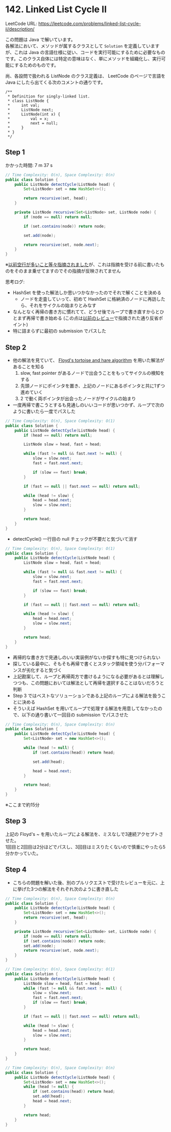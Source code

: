# 142. Linked List Cycle II

LeetCode URL: https://leetcode.com/problems/linked-list-cycle-ii/description/

この問題は Java で解いています。  
各解法において、メソッドが属するクラスとして `Solution` を定義していますが、これは Java の言語仕様に従い、コードを実行可能にするために必要なものです。このクラス自体には特定の意味はなく、単にメソッドを組織化し、実行可能にするためのものです。

尚、各設問で扱われる ListNode のクラス定義は、 LeetCode のページで言語を Java にしたら出てくる次のコメントの通りです。

```
/**
 * Definition for singly-linked list.
 * class ListNode {
 *     int val;
 *     ListNode next;
 *     ListNode(int x) {
 *         val = x;
 *         next = null;
 *     }
 * }
 */
```

## Step 1

かかった時間: 7 m 37 s

```java
// Time Complexity: O(n), Space Complexity: O(n)
public class Solution {
    public ListNode detectCycle(ListNode head) {
        Set<ListNode> set = new HashSet<>();

        return recursive(set, head);
    }

    private ListNode recursive(Set<ListNode> set, ListNode node) {
        if (node == null) return null;

        if (set.contains(node)) return node;

        set.add(node);

        return recursive(set, node.next);
    }
}
```

※[以前空行が多いこと等々指摘されました](https://discord.com/channels/1084280443945353267/1245404801177616394/1245412412123779113)が、これは指摘を受ける前に書いたものをそのまま乗せてますのでその指摘が反映されてません

思考ログ:

- HashSet を使った解法しか思いつかなかったのでそれで解くことを決める
    - ノードを走査していって、初めて HashSet に格納済のノードに再訪したら、それをサイクルの始まりとみなす
- なんとなく再帰の書き方に慣れてて、どうせ後でループで書き直すからとひとまず再帰で書き始める (この点は[以前のレビュー](https://discord.com/channels/1084280443945353267/1245404801177616394/1245560536335253504)で指摘された通り反省ポイント)
- 特に詰まらずに最初の submission でパスした

## Step 2

- 他の解法を見ていて、 [Floyd's tortoise and hare algorithm](https://www.geeksforgeeks.org/floyds-cycle-finding-algorithm/) を用いた解法があることを知る
    1. slow, fast pointer があるノードで出会うことをもってサイクルの検知をする
    2. 先頭ノードにポインタを置き、上記のノードにあるポインタと共に1ずつ進めていく
    3. 2 で動く両ポインタが出会ったノードがサイクルの始まり
- 一度再帰で書こうとするも見通しのいいコードが思いつかず、ループで次のように書いたら一度でパスした

```java
// Time Complexity: O(n), Space Complexity: O(1)
public class Solution {
    public ListNode detectCycle(ListNode head) {
        if (head == null) return null;

        ListNode slow = head, fast = head;

        while (fast != null && fast.next != null) {
            slow = slow.next;
            fast = fast.next.next;

            if (slow == fast) break;
        }

        if (fast == null || fast.next == null) return null;

        while (head != slow) {
            head = head.next;
            slow = slow.next;
        }

        return head;
    }
}
```

- detectCycle() 一行目の null チェックが不要だと気づいて消す

```java
// Time Complexity: O(n), Space Complexity: O(1)
public class Solution {
    public ListNode detectCycle(ListNode head) {
        ListNode slow = head, fast = head;

        while (fast != null && fast.next != null) {
            slow = slow.next;
            fast = fast.next.next;

            if (slow == fast) break;
        }

        if (fast == null || fast.next == null) return null;

        while (head != slow) {
            head = head.next;
            slow = slow.next;
        }

        return head;
    }
}
```

- 再帰的な書き方で見通しのいい実装例がないか探すも特に見つけられない
- 探している最中に、そもそも再帰で書くとスタック領域を使う分パフォーマンスが劣化すると気づく
- 上記勘案して、ループと再帰両方で書けるようになる必要があるとは理解しつつも、この問題においては解法として再帰を選択することはないだろうと判断
- Step 3 ではベストなソリューションである上記のループによる解法を扱うことに決める
- そういえば HashSet を用いてループで処理する解法を用意してなかったので、以下の通り書いて一回目の submission でパスさせた

```java
// Time Complexity: O(n), Space Complexity: O(n)
public class Solution {
    public ListNode detectCycle(ListNode head) {
        Set<ListNode> set = new HashSet<>();

        while (head != null) {
            if (set.contains(head)) return head;

            set.add(head);

            head = head.next;
        }

        return head;
    }
}
```

※ここまで約15分

## Step 3

上記の Floyd's ~ を用いたループによる解法を、ミスなしで3連続アクセプトさせた。  
1回目と2回目は2分ほどでパスし、3回目はミスりたくないので慎重にやったら5分かかっていた。

## Step 4

- こちらの問題を解いた後、別のプルリクエストで受けたレビューを元に、上に挙げた3つの解法をそれぞれ次のように書き直した

```java
// Time Complexity: O(n), Space Complexity: O(n)
public class Solution {
    public ListNode detectCycle(ListNode head) {
        Set<ListNode> set = new HashSet<>();
        return recursive(set, head);
    }

    private ListNode recursive(Set<ListNode> set, ListNode node) {
        if (node == null) return null;
        if (set.contains(node)) return node;
        set.add(node);
        return recursive(set, node.next);
    }
}
```

```java
// Time Complexity: O(n), Space Complexity: O(1)
public class Solution {
    public ListNode detectCycle(ListNode head) {
        ListNode slow = head, fast = head;
        while (fast != null && fast.next != null) {
            slow = slow.next;
            fast = fast.next.next;
            if (slow == fast) break;
        }

        if (fast == null || fast.next == null) return null;

        while (head != slow) {
            head = head.next;
            slow = slow.next;
        }

        return head;
    }
}
```

```java
// Time Complexity: O(n), Space Complexity: O(n)
public class Solution {
    public ListNode detectCycle(ListNode head) {
        Set<ListNode> set = new HashSet<>();
        while (head != null) {
            if (set.contains(head)) return head;
            set.add(head);
            head = head.next;
        }

        return head;
    }
}
```

